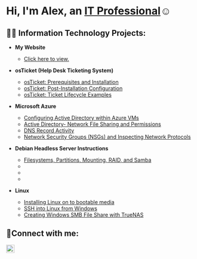 <h1>Hi, I'm Alex, an <a href="(https://www.linkedin.com/in/alex-shephard-3878a0301/)">IT Professional</a>☺</h1>

<h2>👨‍💻 Information Technology Projects:</h2>

- <b>My Website</b>
  - [Click here to view.](https://about.shephard.cc/)
- <b>osTicket (Help Desk Ticketing System)</b>
  - [osTicket: Prerequisites and Installation](https://github.com/ashep1337/osticket-prereqs)
  - [osTicket: Post-Installation Configuration](https://github.com/ashep1337/post-install-config)
  - [osTicket: Ticket Lifecycle Examples](https://github.com/ashep1337/ticket-lifecycle)
- <b>Microsoft Azure</b>
  - [Configuring Active Directory within Azure VMs](https://github.com/ashep1337/configure_ad)
  - [Active Directory- Network File Sharing and Permissions](https://github.com/ashep1337/Network-File-Sharing-and-Permissions)
  - [DNS Record Activity](https://github.com/ashep1337/Record-Creation-and-Observation)
  - [Network Security Groups (NSGs) and Inspecting Network Protocols](https://github.com/ashep1337/Network-Security-Groups-NSGs-and-Inspecting-Network-Protocol)
- <b>Debian Headless Server Instructions</b>
  - [Filesystems, Partitions, Mounting, RAID, and Samba](https://github.com/ashep1337/Debian-Headless-Server/tree/main/01_Getting_Started)
  -
  -
  -
  
- <b>Linux</b>
  - [Installing Linux on to bootable media](https://github.com/ashep1337/linux-deployment)
  - [SSH into Linux from Windows](https://github.com/ashep1337/ssh_linux)
  - [Creating Windows SMB File Share with TrueNAS](https://github.com/ashep1337/trueNAS)
<h2>🤳Connect with me:</h2>

[<img align="left" alt="Alex | LinkedIn" width="22px" src="https://cdn.jsdelivr.net/npm/simple-icons@v3/icons/linkedin.svg" />][linkedin]

[linkedin]: https://www.linkedin.com/in/alex-shephard-3878a0301/
